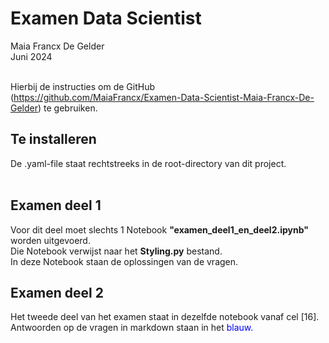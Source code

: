 # Examen Data Scientist

Maia Francx De Gelder <br>
Juni 2024
<br>
<br>

Hierbij de instructies om de GitHub (https://github.com/MaiaFrancx/Examen-Data-Scientist-Maia-Francx-De-Gelder) te gebruiken.

## Te installeren

De .yaml-file staat rechtstreeks in de root-directory van dit project. <br>
<br>


## Examen deel 1

Voor dit deel moet slechts 1 Notebook <b>"examen_deel1_en_deel2.ipynb"</b> worden uitgevoerd. <br>
Die Notebook verwijst  naar het <b>Styling.py</b> bestand.<br>
In deze Notebook staan de oplossingen van de vragen.

## Examen deel 2

Het tweede deel van het examen staat in dezelfde notebook vanaf cel [16]. <br>
Antwoorden op de vragen in markdown staan in het <font color="blue"> blauw.


